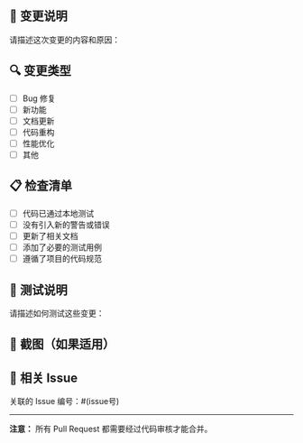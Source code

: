 ## 📝 变更说明

请描述这次变更的内容和原因：

## 🔍 变更类型

- [ ] Bug 修复
- [ ] 新功能
- [ ] 文档更新
- [ ] 代码重构
- [ ] 性能优化
- [ ] 其他

## 📋 检查清单

- [ ] 代码已通过本地测试
- [ ] 没有引入新的警告或错误
- [ ] 更新了相关文档
- [ ] 添加了必要的测试用例
- [ ] 遵循了项目的代码规范

## 🧪 测试说明

请描述如何测试这些变更：

## 📸 截图（如果适用）

## 🔗 相关 Issue

关联的 Issue 编号：#(issue号)

---

**注意：** 所有 Pull Request 都需要经过代码审核才能合并。

